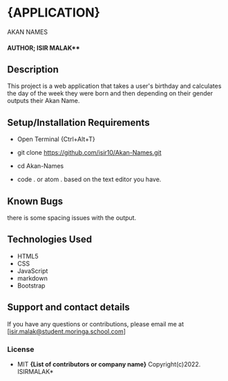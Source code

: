# {APPLICATION} 
 AKAN NAMES
#### AUTHOR; ISIR MALAK**
## Description
This project is a web application that takes a user's birthday and calculates the day of the week they were born and then depending on their gender outputs their Akan Name.
## Setup/Installation Requirements
* Open Terminal {Ctrl+Alt+T}

* git clone https://github.com/isir10/Akan-Names.git

* cd Akan-Names

* code . or atom . based on the text editor you have.
## Known Bugs
there is some spacing issues with the output.
## Technologies Used
* HTML5
* CSS
* JavaScript
* markdown
* Bootstrap
## Support and contact details
If you have any questions or contributions, please email me at [isir.malak@student.moringa.school.com]
### License
* MIT
**{List of contributors or company name}** Copyright(c)2022. ISIRMALAK* 

  